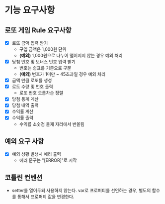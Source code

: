# 기능 요구사항

## 로또 게임 Rule 요구사항
- [x] 로또 금액 입력 받기
  - 구입 금액은 1,000원 단위
  - **(예외)** 1,000원으로 나누어 떨어지지 않는 경우 예외 처리 
- [x] 당첨 번호 및 보너스 번호 입력 받기 
  - 번호는 쉽표를 기준으로 구분
  - **(예외)** 번호가 1미만 ~ 45초과일 경우 예외 처리
- [x] 금액 만큼 로또를 생성
- [x] 로도 수량 및 번호 출력
  - 로또 번호 오름차순 정렬
- [x] 당첨 통계 계산
- [x] 당첨 내역 출력
- [x] 수익률 계산
- [x] 수익률 출력
  - 수익률 소숫점 둘재 자리에서 반올림

## 예외 요구 사항
- [x] 예외 상황 발생시 에러 출력
  - 에러 문구는 "[ERROR]"로 시작

## 코틀린 컨벤션
- setter를 열어두되 사용하지 않는다. var로 프로퍼티를 선언하는 경우, 별도의 함수를 통해서 프로퍼티 값을 변경한다.